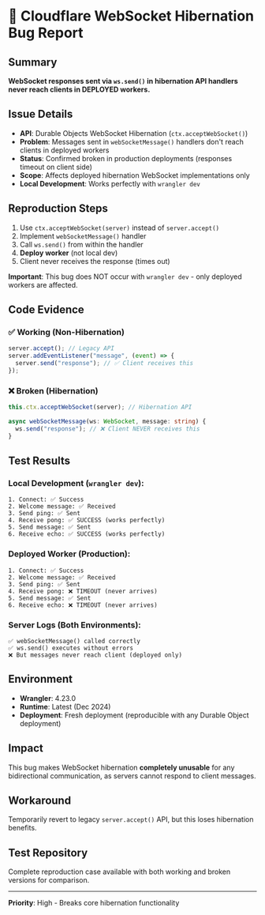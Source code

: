 # 🐛 Cloudflare WebSocket Hibernation Bug Report

## Summary
**WebSocket responses sent via `ws.send()` in hibernation API handlers never reach clients in DEPLOYED workers.** 

## Issue Details
- **API**: Durable Objects WebSocket Hibernation (`ctx.acceptWebSocket()`)
- **Problem**: Messages sent in `webSocketMessage()` handlers don't reach clients in deployed workers
- **Status**: Confirmed broken in production deployments (responses timeout on client side)
- **Scope**: Affects deployed hibernation WebSocket implementations only
- **Local Development**: Works perfectly with `wrangler dev`

## Reproduction Steps

1. Use `ctx.acceptWebSocket(server)` instead of `server.accept()`
2. Implement `webSocketMessage()` handler
3. Call `ws.send()` from within the handler
4. **Deploy worker** (not local dev)
5. Client never receives the response (times out)

**Important**: This bug does NOT occur with `wrangler dev` - only deployed workers are affected.

## Code Evidence

### ✅ Working (Non-Hibernation)
```typescript
server.accept(); // Legacy API
server.addEventListener("message", (event) => {
  server.send("response"); // ✅ Client receives this
});
```

### ❌ Broken (Hibernation) 
```typescript
this.ctx.acceptWebSocket(server); // Hibernation API

async webSocketMessage(ws: WebSocket, message: string) {
  ws.send("response"); // ❌ Client NEVER receives this
}
```

## Test Results

### Local Development (`wrangler dev`):
```
1. Connect: ✅ Success
2. Welcome message: ✅ Received  
3. Send ping: ✅ Sent
4. Receive pong: ✅ SUCCESS (works perfectly)
5. Send message: ✅ Sent  
6. Receive echo: ✅ SUCCESS (works perfectly)
```

### Deployed Worker (Production):
```
1. Connect: ✅ Success
2. Welcome message: ✅ Received  
3. Send ping: ✅ Sent
4. Receive pong: ❌ TIMEOUT (never arrives)
5. Send message: ✅ Sent  
6. Receive echo: ❌ TIMEOUT (never arrives)
```

### Server Logs (Both Environments):
```
✅ webSocketMessage() called correctly
✅ ws.send() executes without errors  
❌ But messages never reach client (deployed only)
```

## Environment
- **Wrangler**: 4.23.0
- **Runtime**: Latest (Dec 2024)
- **Deployment**: Fresh deployment (reproducible with any Durable Object deployment)

## Impact
This bug makes WebSocket hibernation **completely unusable** for any bidirectional communication, as servers cannot respond to client messages.

## Workaround
Temporarily revert to legacy `server.accept()` API, but this loses hibernation benefits.

## Test Repository
Complete reproduction case available with both working and broken versions for comparison.

---
**Priority**: High - Breaks core hibernation functionality
